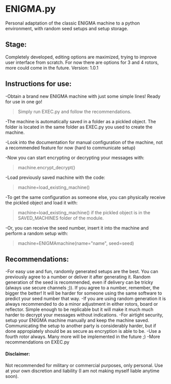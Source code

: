 # ENIGMA.py
Personal adaptation of the classic ENIGMA machine to a python environment, with random seed setups and setup storage.

## Stage:
Completely developed, editing options are maximized, trying to improve user interface from scratch.
For now there are options for 3 and 4 rotors, more could come in the future.
Version: 1.0.1

## Instructions for use:
-Obtain a brand new ENIGMA machine with just some simple lines! Ready for use in one go!
>Simply run EXEC.py and follow the recommendations.

-The machine is automatically saved in a folder as a pickled object. The folder is located in the same folder as EXEC.py you used to create the machine.

-Look into the documentation for manual configuration of the machine, not a recommended feature for now (hard to communicate setup)

-Now you can start encrypting or decrypting your messages with: 
>machine.encrypt_decrypt()

-Load previously saved machine with the code: 
>machine=load_existing_machine()

-To get the same configuration as someone else, you can physically receive the pickled object and load it with:
>machine=load_existing_machine() 
if the pickled object is in the SAVED_MACHINES folder of the module.

-Or, you can receive the seed number, insert it into the machine and perform a random setup with: 
>machine=ENIGMAmachine(name="name", seed=seed)

## Recommendations:
-For easy use and fun, randomly generated setups are the best. You can previously agree to a number or deliver it after generating it. Random generation of the seed is recommended, even if delivery can be tricky (always use secure channels ;)). If you agree to a number, remember, the bigger the better! It will be harder for someone using the same software to predict your seed number that way.
-If you are using random generation it is always recommended to do a minor adjustment in either rotors, board or reflector. Simple enough to be replicable but it will make it much much harder to decrypt your messages without indications.
-For airtight security, setup your ENIGMA machine manually and keep the machine saved. Communicating the setup to another party is considerably harder, but if done appropiately should be as secure as encryption is able to be.
-Use a fourth rotor always. Many more will be implemented in the future ;)
-More recommendations on EXEC.py

#### Disclaimer:
Not recommended for military or commercial purposes, only personal. Use at your own discretion and liability (I am not making myself liable anytime soon).
